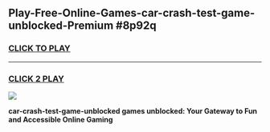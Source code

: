 
## Play-Free-Online-Games-car-crash-test-game-unblocked-Premium #8p92q
<h3>
<a href="https://premium.freeplayer.one?title=car-crash-test-game-unblocked&ref=8M">CLICK TO PLAY</a></h3>
<hr>

<h3>
<a href="https://premium.freeplayer.one?title=car-crash-test-game-unblocked&ref=8M">CLICK 2 PLAY</a>
  
</h3>

<a href="https://premium.freeplayer.one?title=car-crash-test-game-unblocked&ref=8M"><img src="https://clearcache.store/games.png"></a>


**car-crash-test-game-unblocked games unblocked: Your Gateway to Fun and Accessible Online Gaming**
